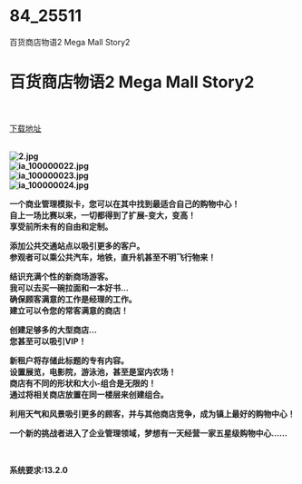 # 84_25511
百货商店物语2 Mega Mall Story2
# 百货商店物语2 Mega Mall Story2
 <br/></br>
[下载地址](https://www.switch520.cc/article/25511 "下载地址")
<br/></br>

<p><strong><img title="2.jpg" src="https://www.switch520.cc/muke_img/2021_12_13_7c40ff7c5e329.jpg" alt="2.jpg"></strong><br>
<strong><img title="ia_100000022.jpg" src="https://www.switch520.cc/muke_img/2021_12_13_49a116f2e19e5.jpg" alt="ia_100000022.jpg"></strong><br>
<strong><img title="ia_100000023.jpg" src="https://www.switch520.cc/muke_img/2021_12_13_8f5dc087bb35f.jpg" alt="ia_100000023.jpg"></strong><br>
<strong><img title="ia_100000024.jpg" src="https://www.switch520.cc/muke_img/2021_12_13_cabee0915f920.jpg" alt="ia_100000024.jpg">&nbsp;</strong></p>
<p><strong>一个商业管理模拟卡，您可以在其中找到最适合自己的购物中心！</strong><br>
<strong>自上一场比赛以来，一切都得到了扩展-变大，变高！</strong><br>
<strong>享受前所未有的自由和定制。</strong></p>
<p><strong>添加公共交通站点以吸引更多的客户。</strong><br>
<strong>参观者可以乘公共汽车，地铁，直升机甚至不明飞行物来！</strong></p>
<p><strong>结识充满个性的新商场游客。</strong><br>
<strong>我可以去买一碗拉面和一本好书…</strong><br>
<strong>确保顾客满意的工作是经理的工作。</strong><br>
<strong>建立可以令您的常客满意的商店！</strong></p>
<p><strong>创建足够多的大型商店…</strong><br>
<strong>您甚至可以吸引VIP！</strong></p>
<p><strong>新租户将存储此标题的专有内容。</strong><br>
<strong>设置展览，电影院，游泳池，甚至是室内农场！</strong><br>
<strong>商店有不同的形状和大小-组合是无限的！</strong><br>
<strong>通过将相关商店放置在同一楼层来创建组合。</strong></p>
<p><strong>利用天气和风景吸引更多的顾客，并与其他商店竞争，成为镇上最好的购物中心！</strong></p>
<p><strong>一个新的挑战者进入了企业管理领域，梦想有一天经营一家五星级购物中心……</strong></p>
<p>&nbsp;</p>
<p><strong>系统要求:13.2.0</strong></p>




